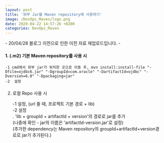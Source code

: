 ```yaml
---
layout: post
title: '외부 Jar를 Maven repository에 사용하기'
image: /DevOps_Maven/logo.png
date: 2020-04-22 14:57:26 +0200
categories: DevOps_Maven
---
```



\- 20/04/28 블로그 이전으로 인한 이전 자료 재업로드입니다. -





#### 1. (.m2) 기본 Maven repository를 사용 시

    -1 cmd에서 외부 jar가 위치한 곳으로 이동 후, mvn install:install-file "-Dfile=ojdbc6.jar" "-DgroupId=com.oracle" "-DartifactId=ojdbc" "-Dversion=6.0" "-Dpackaging=jar"   
    -2  설정 

####  
2. 로컬 Repo 사용 시 

    -1  설정, (url 줄 때, 프로젝트 기본 경로 + lib)   
    -2  설정    
      . 'lib + groupId + artifactId + version'의 경로로  jar를 추가   
      (나중에 확인 -  jar의 이름은 'artifactId-version.jar'로 설정)   
      (추가한 dependency는 Maven repository의 groupId+artifactId+version경로로 jar가 추가된다.)










